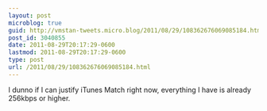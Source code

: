 ```yaml
---
layout: post
microblog: true
guid: http://vmstan-tweets.micro.blog/2011/08/29/108362676069085184.html
post_id: 3040855
date: 2011-08-29T20:17:29-0600
lastmod: 2011-08-29T20:17:29-0600
type: post
url: /2011/08/29/108362676069085184.html
---
```

I dunno if I can justify iTunes Match right now, everything I have is already 256kbps or higher.
